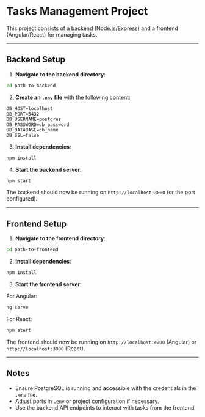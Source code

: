 # Tasks Management Project

This project consists of a backend (Node.js/Express) and a frontend (Angular/React) for managing tasks.

---

## Backend Setup

1. **Navigate to the backend directory**:

```bash
cd path-to-backend
```

2. **Create an `.env` file** with the following content:

```
DB_HOST=localhost
DB_PORT=5432
DB_USERNAME=postgres
DB_PASSWORD=db_password
DB_DATABASE=db_name
DB_SSL=false
```

3. **Install dependencies**:

```bash
npm install
```

4. **Start the backend server**:

```bash
npm start
```

The backend should now be running on `http://localhost:3000` (or the port configured).

---

## Frontend Setup

1. **Navigate to the frontend directory**:

```bash
cd path-to-frontend
```

2. **Install dependencies**:

```bash
npm install
```

3. **Start the frontend server**:

For Angular:

```bash
ng serve
```

For React:

```bash
npm start
```

The frontend should now be running on `http://localhost:4200` (Angular) or `http://localhost:3000` (React).

---

## Notes

* Ensure PostgreSQL is running and accessible with the credentials in the `.env` file.
* Adjust ports in `.env` or project configuration if necessary.
* Use the backend API endpoints to interact with tasks from the frontend.
